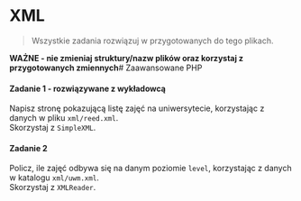 #  XML

> Wszystkie zadania rozwiązuj w przygotowanych do tego plikach.

**WAŻNE -  nie zmieniaj struktury/nazw plików oraz korzystaj z przygotowanych zmiennych**# Zaawansowane PHP

#### Zadanie 1 - rozwiązywane z wykładowcą

Napisz stronę pokazującą listę zajęć na uniwersytecie, korzystając z danych w pliku ```xml/reed.xml```.  
Skorzystaj z `SimpleXML`.

#### Zadanie 2

Policz, ile zajęć odbywa się na danym poziomie ```level```, korzystając z danych w katalogu ```xml/uwm.xml```.  
Skorzystaj z `XMLReader`.
